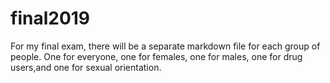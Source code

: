 # final2019
For my final exam, there will be a separate markdown file for each group of people. One for everyone, one for females, one for males, 
one for drug users,and one for sexual orientation. 
